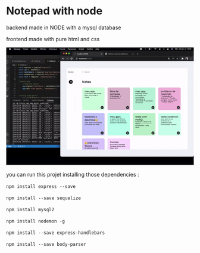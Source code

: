 # Notepad with node

backend made in NODE with a mysql database

frontend made with pure html and css 

<p align="center">
    <img alt=App" title="App gif" src="images/App.gif"/>
</p>

you can run this projet installing those dependencies : 

```npm install express --save```

```npm install --save sequelize```

```npm install mysql2```

```npm install nodemon -g```

```npm install --save express-handlebars```

```npm install --save body-parser```
